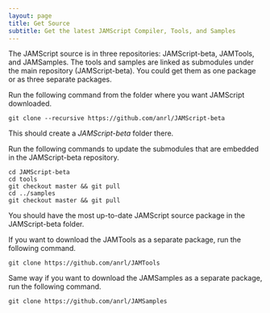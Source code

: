 ```yaml
---
layout: page
title: Get Source
subtitle: Get the latest JAMScript Compiler, Tools, and Samples
---
```


The JAMScript source is in three repositories: JAMScript-beta, JAMTools, and JAMSamples.
The tools and samples are linked as submodules under the main repository (JAMScript-beta). You could get them as
one package or as three separate packages.

Run the following command from the folder where you want JAMScript downloaded.
```shell
git clone --recursive https://github.com/anrl/JAMScript-beta
```  
This should create a *JAMScript-beta* folder there.

Run the following commands to update the submodules that are embedded in the JAMScript-beta
repository.
```shell
cd JAMScript-beta
cd tools
git checkout master && git pull
cd ../samples
git checkout master && git pull
```  
You should have the most up-to-date JAMScript source package in the JAMScript-beta folder.

If you want to download the JAMTools as a separate package, run the following command.
```shell
git clone https://github.com/anrl/JAMTools
```

Same way if you want to download the JAMSamples as a separate package, run the following command.
```shell
git clone https://github.com/anrl/JAMSamples
```
